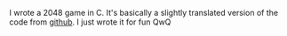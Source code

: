 I wrote a 2048 game in C. It's basically a slightly translated version of the code from [github](https://github.com/izabera/bitwise-challenge-2048/tree/develop). I just wrote it for fun QwQ